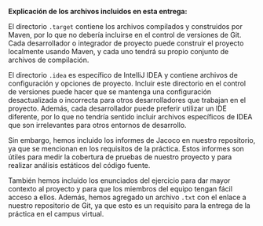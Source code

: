 **Explicación de los archivos incluidos en esta entrega:**

El directorio `.target` contiene los archivos compilados y construidos por Maven, por lo que no debería incluirse en el control de versiones de Git. Cada desarrollador o integrador de proyecto puede construir el proyecto localmente usando Maven, y cada uno tendrá su propio conjunto de archivos de compilación.

El directorio `.idea` es específico de IntelliJ IDEA y contiene archivos de configuración y opciones de proyecto. Incluir este directorio en el control de versiones puede hacer que se mantenga una configuración desactualizada o incorrecta para otros desarrolladores que trabajan en el proyecto. Además, cada desarrollador puede preferir utilizar un IDE diferente, por lo que no tendría sentido incluir archivos específicos de IDEA que son irrelevantes para otros entornos de desarrollo.

Sin embargo, hemos incluido los informes de Jacoco en nuestro repositorio, ya que se mencionan en los requisitos de la práctica. Estos informes son útiles para medir la cobertura de pruebas de nuestro proyecto y para realizar análisis estáticos del código fuente.

También hemos incluido los enunciados del ejercicio para dar mayor contexto al proyecto y para que los miembros del equipo tengan fácil acceso a ellos. Además, hemos agregado un archivo `.txt` con el enlace a nuestro repositorio de Git, ya que esto es un requisito para la entrega de la práctica en el campus virtual.
